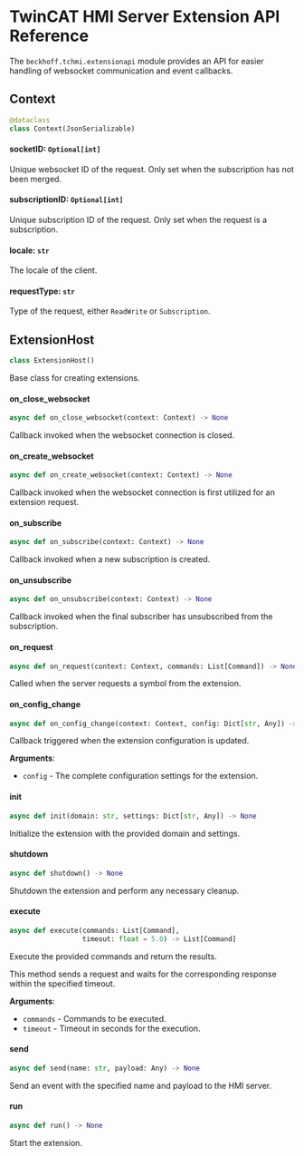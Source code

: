 # TwinCAT HMI Server Extension API Reference

The `beckhoff.tchmi.extensionapi` module provides an API for easier handling of websocket communication and event callbacks.

## Context

```python
@dataclass
class Context(JsonSerializable)
```

#### socketID: `Optional[int]`

Unique websocket ID of the request. Only set when the subscription has not been merged.

#### subscriptionID: `Optional[int]`

Unique subscription ID of the request. Only set when the request is a subscription.

#### locale: `str`

The locale of the client.

#### requestType: `str`

Type of the request, either `ReadWrite` or `Subscription`.

## ExtensionHost

```python
class ExtensionHost()
```

Base class for creating extensions.

#### on\_close\_websocket

```python
async def on_close_websocket(context: Context) -> None
```

Callback invoked when the websocket connection is closed.

#### on\_create\_websocket

```python
async def on_create_websocket(context: Context) -> None
```

Callback invoked when the websocket connection is first utilized for an extension request.

#### on\_subscribe

```python
async def on_subscribe(context: Context) -> None
```

Callback invoked when a new subscription is created.

#### on\_unsubscribe

```python
async def on_unsubscribe(context: Context) -> None
```

Callback invoked when the final subscriber has unsubscribed from the subscription.

#### on\_request

```python
async def on_request(context: Context, commands: List[Command]) -> None
```

Called when the server requests a symbol from the extension.

#### on\_config\_change

```python
async def on_config_change(context: Context, config: Dict[str, Any]) -> None
```

Callback triggered when the extension configuration is updated.

**Arguments**:

- `config` - The complete configuration settings for the extension.

#### init

```python
async def init(domain: str, settings: Dict[str, Any]) -> None
```

Initialize the extension with the provided domain and settings.

#### shutdown

```python
async def shutdown() -> None
```

Shutdown the extension and perform any necessary cleanup.

#### execute

```python
async def execute(commands: List[Command],
                  timeout: float = 5.0) -> List[Command]
```

Execute the provided commands and return the results.

This method sends a request and waits for the corresponding response within the specified timeout.

**Arguments**:

- `commands` - Commands to be executed.
- `timeout` - Timeout in seconds for the execution.

#### send

```python
async def send(name: str, payload: Any) -> None
```

Send an event with the specified name and payload to the HMI server.

#### run

```python
async def run() -> None
```

Start the extension.

